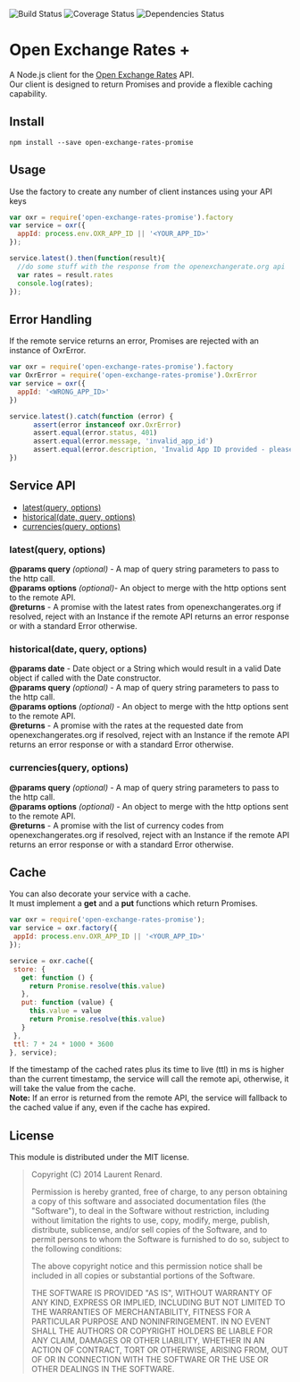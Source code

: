 ![Build Status](https://img.shields.io/travis/continuous-software/open-exchange-rate-promise.svg) ![Coverage Status](https://img.shields.io/coveralls/continuous-software/open-exchange-rate-promise.svg) ![Dependencies Status](https://img.shields.io/david/continuous-software/open-exchange-rate-promise.svg)

# Open Exchange Rates +

A Node.js client for the [Open Exchange Rates](https://openexchangerates.org) API.  
Our client is designed to return Promises and provide a flexible caching capability.

## Install

`npm install --save open-exchange-rates-promise`

## Usage

Use the factory to create any number of client instances using your API keys

```javascript
var oxr = require('open-exchange-rates-promise').factory
var service = oxr({
  appId: process.env.OXR_APP_ID || '<YOUR_APP_ID>'
});

service.latest().then(function(result){
  //do some stuff with the response from the openexchangerate.org api
  var rates = result.rates
  console.log(rates);
});

```

## Error Handling

If the remote service returns an error, Promises are rejected with an instance of OxrError.

```javascript
var oxr = require('open-exchange-rates-promise').factory
var OxrError = require('open-exchange-rates-promise').OxrError
var service = oxr({
  appId: '<WRONG_APP_ID>'
})

service.latest().catch(function (error) {
      assert(error instanceof oxr.OxrError)
      assert.equal(error.status, 401)
      assert.equal(error.message, 'invalid_app_id')
      assert.equal(error.description, 'Invalid App ID provided - please sign up at https://openexchangerates.org/signup, or contact support@openexchangerates.org. Thanks!')
})
```

## Service API

* [latest(query, options)]()
* [historical(date, query, options)]()
* [currencies(query, options)]()

### latest(query, options)  
**@params query** *(optional)* - A map of query string parameters to pass to the http call.  
**@params options** *(optional)*- An object to merge with the http options sent to the remote API.  
**@returns** - A promise with the latest rates from openexchangerates.org if resolved, reject with an Instance if the remote API returns an error response or with a standard Error otherwise.

### historical(date, query, options)  
**@params date** - Date object or a String which would result in a valid Date object if called with the Date constructor.  
**@params query** *(optional)* - A map of query string parameters to pass to the http call.  
**@params options** *(optional)* - An object to merge with the http options sent to the remote API.  
**@returns** - A promise with the rates at the requested date from openexchangerates.org if resolved, reject with an Instance if the remote API returns an error response or with a standard Error otherwise.

### currencies(query, options)  
**@params query** *(optional)* - A map of query string parameters to pass to the http call.  
**@params options** *(optional)* - An object to merge with the http options sent to the remote API.  
**@returns** - A promise with the list of currency codes from openexchangerates.org if resolved, reject with an Instance if the remote API returns an error response or with a standard Error otherwise.

## Cache

You can also decorate your service with a cache.  
It must implement a **get** and a **put** functions which return Promises.

 ```javascript
var oxr = require('open-exchange-rates-promise');
var service = oxr.factory({
  appId: process.env.OXR_APP_ID || '<YOUR_APP_ID>'
});

service = oxr.cache({
  store: {
    get: function () {
      return Promise.resolve(this.value)
    },
    put: function (value) {
      this.value = value
      return Promise.resolve(this.value)
    }
  },
  ttl: 7 * 24 * 1000 * 3600
}, service);
```

If the timestamp of the cached rates plus its time to live (ttl) in ms is higher than the current timestamp, the service will call the remote api, otherwise, it will take the value from the cache.  
**Note:** If an error is returned from the remote API, the service will fallback to the cached value if any, even if the cache has expired.

## License

This module is distributed under the MIT license.

> Copyright (C) 2014 Laurent Renard.
>
> Permission is hereby granted, free of charge, to any person
> obtaining a copy of this software and associated documentation files
> (the "Software"), to deal in the Software without restriction,
> including without limitation the rights to use, copy, modify, merge,
> publish, distribute, sublicense, and/or sell copies of the Software,
> and to permit persons to whom the Software is furnished to do so,
> subject to the following conditions:
>
> The above copyright notice and this permission notice shall be
> included in all copies or substantial portions of the Software.
>
> THE SOFTWARE IS PROVIDED "AS IS", WITHOUT WARRANTY OF ANY KIND,
> EXPRESS OR IMPLIED, INCLUDING BUT NOT LIMITED TO THE WARRANTIES OF
> MERCHANTABILITY, FITNESS FOR A PARTICULAR PURPOSE AND
> NONINFRINGEMENT. IN NO EVENT SHALL THE AUTHORS OR COPYRIGHT HOLDERS
> BE LIABLE FOR ANY CLAIM, DAMAGES OR OTHER LIABILITY, WHETHER IN AN
> ACTION OF CONTRACT, TORT OR OTHERWISE, ARISING FROM, OUT OF OR IN
> CONNECTION WITH THE SOFTWARE OR THE USE OR OTHER DEALINGS IN THE
> SOFTWARE.
